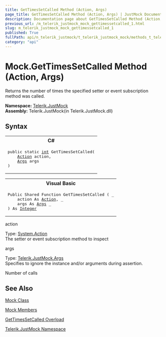 ```yaml
---
title: GetTimesSetCalled Method (Action, Args)
page_title: GetTimesSetCalled Method (Action, Args) | JustMock Documentation
description: Documentation page about GetTimesSetCalled Method (Action, Args).
previous_url: /m_telerik_justmock_mock_gettimessetcalled_1.html
slug: m_telerik_justmock_mock_gettimessetcalled_1
published: True
fullPath: api/n_telerik_justmock/t_telerik_justmock_mock/methods_t_telerik_justmock_mock/overload_telerik_justmock_mock_gettimessetcalled/m_telerik_justmock_mock_gettimessetcalled_1
category: "api"
---
```


# Mock.GetTimesSetCalled Method (Action, Args)



Returns the number of times the specified setter or event subscription method was called.


 **Namespace:**  [Telerik.JustMock](n_telerik_justmock) <br> **Assembly:** Telerik.JustMock(in Telerik.JustMock.dll)
## Syntax


<div id="syntaxCodeBlocks" class="code"><span codeLanguage="CSharp"><table><tr><th>C#</th></tr><tr><td><pre xml:space="preserve"><span class="keyword">public</span> <span class="keyword">static</span> <a href="https://msdn2.microsoft.com/en-us/library/td2s409d" target="_blank">int</a> <span class="identifier">GetTimesSetCalled</span>(
	<a href="https://msdn2.microsoft.com/en-us/library/bb534741" target="_blank">Action</a> <span class="parameter">action</span>,
	<a href="T_Telerik_JustMock_Args.html">Args</a> <span class="parameter">args</span>
)</pre></td></tr></table></span><span codeLanguage="VisualBasicDeclaration"><table><tr><th>Visual Basic</th></tr><tr><td><pre xml:space="preserve"><span class="keyword">Public</span> <span class="keyword">Shared</span> <span class="keyword">Function</span> <span class="identifier">GetTimesSetCalled</span> ( _
	<span class="parameter">action</span> <span class="keyword">As</span> <a href="https://msdn2.microsoft.com/en-us/library/bb534741" target="_blank">Action</a>, _
	<span class="parameter">args</span> <span class="keyword">As</span> <a href="T_Telerik_JustMock_Args.html">Args</a> _
) <span class="keyword">As</span> <a href="https://msdn2.microsoft.com/en-us/library/td2s409d" target="_blank">Integer</a></pre></td></tr></table></span></div>



action<br>


Type: [System.Action](bb534741) <br>The setter or event subscription method to inspect



args<br>


Type: [Telerik.JustMock.Args](t_telerik_justmock_args) <br>Specifies to ignore the instance and/or arguments during assertion.


Number of calls

## See Also



 [Mock Class](t_telerik_justmock_mock) 

 [Mock Members](allmembers_t_telerik_justmock_mock) 

 [GetTimesSetCalled Overload](overload_telerik_justmock_mock_gettimessetcalled) 

 [Telerik.JustMock Namespace](n_telerik_justmock) 



